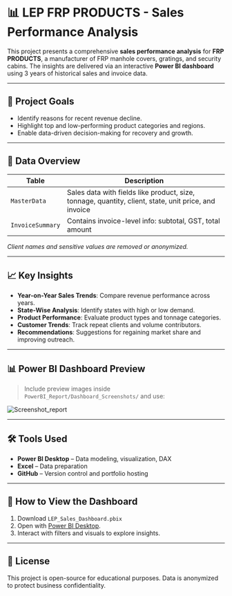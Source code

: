 # 📊 LEP FRP PRODUCTS - Sales Performance Analysis

This project presents a comprehensive **sales performance analysis** for **FRP PRODUCTS**, a manufacturer of FRP manhole covers, gratings, and security cabins. The insights are delivered via an interactive **Power BI dashboard** using 3 years of historical sales and invoice data.

---

## 🚀 Project Goals

- Identify reasons for recent revenue decline.
- Highlight top and low-performing product categories and regions.
- Enable data-driven decision-making for recovery and growth.

---

## 🧾 Data Overview

| Table | Description |
|-------|-------------|
| `MasterData` | Sales data with fields like product, size, tonnage, quantity, client, state, unit price, and invoice |
| `InvoiceSummary` | Contains invoice-level info: subtotal, GST, total amount |

*Client names and sensitive values are removed or anonymized.*

---

## 📈 Key Insights

- **Year-on-Year Sales Trends**: Compare revenue performance across years.
- **State-Wise Analysis**: Identify states with high or low demand.
- **Product Performance**: Evaluate product types and tonnage categories.
- **Customer Trends**: Track repeat clients and volume contributors.
- **Recommendations**: Suggestions for regaining market share and improving outreach.

---

## 📊 Power BI Dashboard Preview

> Include preview images inside `PowerBI_Report/Dashboard_Screenshots/` and use:


![Screenshot_report](https://github.com/user-attachments/assets/0e097409-7b68-4bb7-b982-face11e6f82e)

---

## 🛠 Tools Used

- **Power BI Desktop** – Data modeling, visualization, DAX
- **Excel** – Data preparation
- **GitHub** – Version control and portfolio hosting

---

## 🧪 How to View the Dashboard

1. Download `LEP_Sales_Dashboard.pbix`
2. Open with [Power BI Desktop](https://powerbi.microsoft.com/en-us/downloads/).
3. Interact with filters and visuals to explore insights.

---

## 📜 License

This project is open-source for educational purposes. Data is anonymized to protect business confidentiality.


